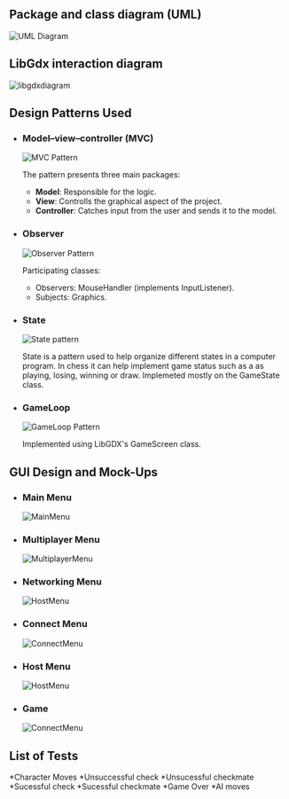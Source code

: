 
## Package and class diagram (UML)
![UML Diagram](https://i.imgur.com/l9a8u4R.png)

## LibGdx interaction diagram
![libgdxdiagram](https://i.imgur.com/50WADxK.png)

## Design Patterns Used

  * ### Model–view–controller (MVC)
    ![MVC Pattern](https://upload.wikimedia.org/wikipedia/commons/a/a0/MVC-Process.svg)
    
    The pattern presents three main packages:
    * **Model**: Responsible for the logic.
    * **View**: Controlls the graphical aspect of the project.
    * **Controller**: Catches input from the user and sends it to the model.

  * ### Observer
    ![Observer Pattern](https://upload.wikimedia.org/wikipedia/commons/a/a8/Observer_w_update.svg)
  
    Participating classes:
    * Observers: MouseHandler (implements InputListener).
    * Subjects: Graphics.
    
  * ### State
    ![State pattern](https://upload.wikimedia.org/wikipedia/commons/e/e8/State_Design_Pattern_UML_Class_Diagram.svg)

    State is a pattern used to help organize different states in a computer program. In chess it can help implement game status such as a as playing, losing, winning or draw.
    Implemeted mostly on the GameState class.
  
  * ### GameLoop
    ![GameLoop Pattern](https://web.fe.up.pt/~arestivo/presentation/assets/gamepatterns/loop3.svg)
    
    Implemented using LibGDX's GameScreen class.
    
    
## GUI Design and Mock-Ups

  * ### Main Menu
    ![MainMenu](https://i.imgur.com/3j6Nsud.png)

  
  * ### Multiplayer Menu
    ![MultiplayerMenu](https://i.imgur.com/mfucblq.png)
    
    
  * ### Networking Menu
    ![HostMenu](https://i.imgur.com/ppjSRAL.png)


  * ### Connect Menu
    ![ConnectMenu](https://i.imgur.com/dGAyHIs.pngg)


  * ### Host Menu
    ![HostMenu](https://i.imgur.com/2ddSzBX.png)

  
  * ### Game
    ![ConnectMenu](https://i.imgur.com/YKiS2S4.png)
  
  
 
## List of Tests

 *Character Moves
 *Unsuccessful check
 *Unsucessful checkmate
 *Sucessful check
 *Sucessful checkmate
 *Game Over
 *AI moves

